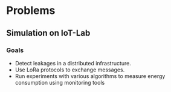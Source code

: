 # Problems

## Simulation on IoT-Lab

### Goals

- Detect leakages in a distributed infrastructure.
- Use LoRa protocols to exchange messages. 
- Run experiments with various algorithms to measure energy consumption using monitoring tools

